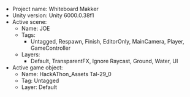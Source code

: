 <!-- UNITY CODE ASSIST INSTRUCTIONS START -->
- Project name: Whiteboard Makker
- Unity version: Unity 6000.0.38f1
- Active scene:
  - Name: JOE
  - Tags:
    - Untagged, Respawn, Finish, EditorOnly, MainCamera, Player, GameController
  - Layers:
    - Default, TransparentFX, Ignore Raycast, Ground, Water, UI
- Active game object:
  - Name: HackAThon_Assets Tal-29_0
  - Tag: Untagged
  - Layer: Default
<!-- UNITY CODE ASSIST INSTRUCTIONS END -->